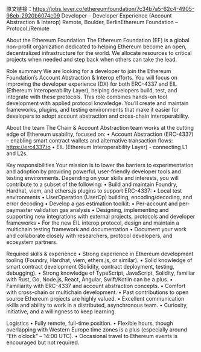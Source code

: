 原文链接：https://jobs.lever.co/ethereumfoundation/7c34b7a5-62c4-4905-98eb-2920b6074c09
Developer – Developer Experience (Account Abstraction & Interop)
Remote, Boulder, BerlinEthereum Foundation – Protocol /Remote

About the Ethereum Foundation
The Ethereum Foundation (EF) is a global non-profit organization dedicated to helping Ethereum become an open, decentralized infrastructure for the world. We allocate resources to critical projects when needed and step back when others can take the lead.

Role summary
We are looking for a developer to join the Ethereum Foundation’s Account Abstraction & Interop efforts. You will focus on improving the developer experience (DX) for both ERC-4337 and EIL (Ethereum Interoperability Layer), helping developers build, test, and integrate with these protocols.
This role combines hands-on tool development with applied protocol knowledge. You’ll create and maintain frameworks, plugins, and testing environments that make it easier for developers to adopt account abstraction and cross-chain interoperability.

About the team
The Chain & Account Abstraction team works at the cutting edge of Ethereum usability, focused on:
• Account Abstraction (ERC-4337) – enabling smart contract wallets and alternative transaction flows: https://erc4337.io
• EIL (Ethereum Interoperability Layer) - connecting L1 and L2s.

Key responsibilities
Your mission is to lower the barriers to experimentation and adoption by providing powerful, user-friendly developer tools and testing environments.
Depending on your skills and interests, you will contribute to a subset of the following:
• Build and maintain Foundry, Hardhat, viem, and ethers.js plugins to support ERC-4337:
  • Local test environments
  • UserOperation (UserOp) building, encoding/decoding, and error decoding
• Develop a gas estimation toolkit:
  • Per-account and per-paymaster validation gas analysis
• Designing, implementing and supporting new integrations with external projects, protocols and developer frameworks
• For the new EIL interop protocol, design and maintain a multichain testing framework and documentation
• Document your work and collaborate closely with researchers, protocol developers, and ecosystem partners.

Required skills & experience
• Strong experience in Ethereum development tooling (Foundry, Hardhat, viem, ethers.js, or similar).
• Solid knowledge of smart contract development (Solidity, contract deployment, testing, debugging).
• Strong knowledge of TypeScript, JavaScript, Solidity, familiar with Rust, Go, Node.js, React, Angular, Swift/Kotlin can be a plus.
• Familiarity with ERC-4337 and account abstraction concepts.
• Comfort with cross-chain or multichain development.
• Past contributions to open source Ethereum projects are highly valued.
• Excellent communication skills and ability to work in a distributed, asynchronous team.
• Curiosity, initiative, and a willingness to keep learning.

Logistics
• Fully remote, full-time position.
• Flexible hours, though overlapping with Western Europe time zones is a plus (especially around “Eth o’clock” – 14:00 UTC).
• Occasional travel to Ethereum events is encouraged but not required.

